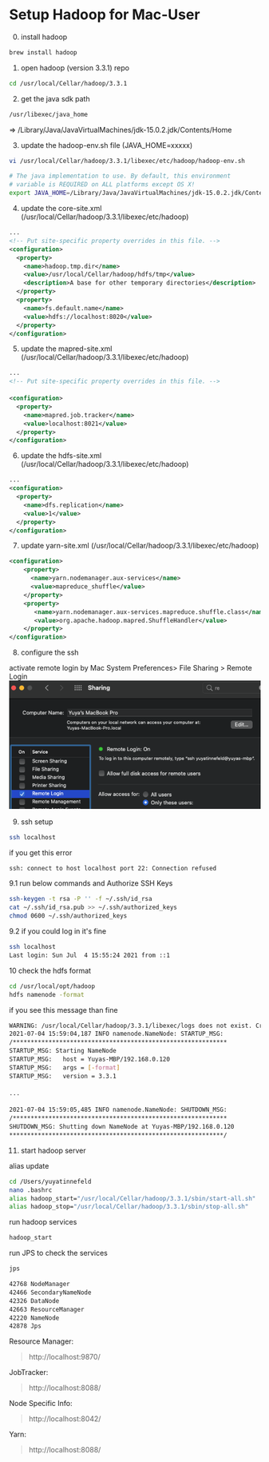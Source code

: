  # Setup Hadoop for Mac-User

0. install hadoop
```bash
brew install hadoop
```
1. open hadoop (version 3.3.1) repo
```bash
cd /usr/local/Cellar/hadoop/3.3.1
```

2. get the java sdk path
```bash
/usr/libexec/java_home
```
=> /Library/Java/JavaVirtualMachines/jdk-15.0.2.jdk/Contents/Home

3. update the hadoop-env.sh file (JAVA_HOME=xxxxx)
```bash
vi /usr/local/Cellar/hadoop/3.3.1/libexec/etc/hadoop/hadoop-env.sh
```

```bash
# The java implementation to use. By default, this environment
# variable is REQUIRED on ALL platforms except OS X!
export JAVA_HOME=/Library/Java/JavaVirtualMachines/jdk-15.0.2.jdk/Contents/Home
```

4. update the core-site.xml (/usr/local/Cellar/hadoop/3.3.1/libexec/etc/hadoop)
```xml
...
<!-- Put site-specific property overrides in this file. -->
<configuration>
  <property>
    <name>hadoop.tmp.dir</name>
    <value>/usr/local/Cellar/hadoop/hdfs/tmp</value>
    <description>A base for other temporary directories</description>             
  </property>
  <property>
    <name>fs.default.name</name>
    <value>hdfs://localhost:8020</value>
  </property>
</configuration>
```

5. update the mapred-site.xml (/usr/local/Cellar/hadoop/3.3.1/libexec/etc/hadoop)
```xml
...
<!-- Put site-specific property overrides in this file. -->

<configuration>
  <property>
    <name>mapred.job.tracker</name>
    <value>localhost:8021</value>
  </property>
</configuration>
```

6. update the hdfs-site.xml (/usr/local/Cellar/hadoop/3.3.1/libexec/etc/hadoop)

```xml
...
<configuration>
  <property>
    <name>dfs.replication</name>
    <value>1</value>
  </property>
</configuration>
```

7. update yarn-site.xml (/usr/local/Cellar/hadoop/3.3.1/libexec/etc/hadoop)

```xml   
<configuration> 
    <property>
      <name>yarn.nodemanager.aux-services</name>
      <value>mapreduce_shuffle</value>
    </property>
    <property>
       <name>yarn.nodemanager.aux-services.mapreduce.shuffle.class</name>
       <value>org.apache.hadoop.mapred.ShuffleHandler</value>
    </property>
</configuration>
```

8. configure the ssh

activate remote login by Mac
System Preferences> File Sharing > Remote Login
![GitHub Logo](/images/remote-login.png)

9. ssh setup
```bash
ssh localhost
```

if you get this error
```bash
ssh: connect to host localhost port 22: Connection refused
```
9.1 run below commands and Authorize SSH Keys
```bash
ssh-keygen -t rsa -P '' -f ~/.ssh/id_rsa
cat ~/.ssh/id_rsa.pub >> ~/.ssh/authorized_keys
chmod 0600 ~/.ssh/authorized_keys
```

9.2 if you could log in it's fine
```bash
ssh localhost
Last login: Sun Jul  4 15:55:24 2021 from ::1
```

10 check the hdfs format
```bash
cd /usr/local/opt/hadoop
hdfs namenode -format
```

if you see this message than fine
```bash
WARNING: /usr/local/Cellar/hadoop/3.3.1/libexec/logs does not exist. Creating.
2021-07-04 15:59:04,187 INFO namenode.NameNode: STARTUP_MSG: 
/************************************************************
STARTUP_MSG: Starting NameNode
STARTUP_MSG:   host = Yuyas-MBP/192.168.0.120
STARTUP_MSG:   args = [-format]
STARTUP_MSG:   version = 3.3.1

...

2021-07-04 15:59:05,485 INFO namenode.NameNode: SHUTDOWN_MSG:
/************************************************************
SHUTDOWN_MSG: Shutting down NameNode at Yuyas-MBP/192.168.0.120
************************************************************/
```

11. start hadoop server

alias update
```bash
cd /Users/yuyatinnefeld
nano .bashrc
alias hadoop_start="/usr/local/Cellar/hadoop/3.3.1/sbin/start-all.sh"
alias hadoop_stop="/usr/local/Cellar/hadoop/3.3.1/sbin/stop-all.sh"
```
run hadoop services
```bash
hadoop_start
```

run JPS to check the services
```bash
jps
```
```bash
42768 NodeManager
42466 SecondaryNameNode
42326 DataNode
42663 ResourceManager
42220 NameNode
42878 Jps
```

Resource Manager:
> http://localhost:9870/

JobTracker:
> http://localhost:8088/

Node Specific Info:
> http://localhost:8042/

Yarn:
> http://localhost:8088/